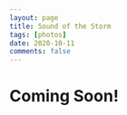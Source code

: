 ```yaml
---
layout: page
title: Sound of the Storm
tags: [photos]
date: 2020-10-11
comments: false
---
```

    
# Coming Soon!